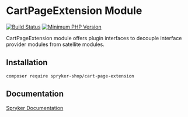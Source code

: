 # CartPageExtension Module
[![Build Status](https://travis-ci.org/spryker-shop/cart-page-extension.svg)](https://travis-ci.org/spryker-shop/cart-page-extension)
[![Minimum PHP Version](https://img.shields.io/badge/php-%3E%3D%207.2-8892BF.svg)](https://php.net/)

CartPageExtension module offers plugin interfaces to decouple interface provider modules from satellite modules.

## Installation

```
composer require spryker-shop/cart-page-extension
```

## Documentation

[Spryker Documentation](https://documentation.spryker.com/module_guide/overview.htm)

